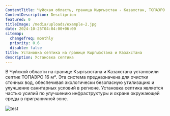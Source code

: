 ```yaml
---
ContentTitle: Чуйская область, граница Кыргызстан - Казахстан, ТОПАЭРО 16 м3
ContentDescription: Desctiprion
featured: 0
titleImage: /media/uploads/example-2.jpg
date: 2024-10-25T04:04:00+06:00
sitemap:
  changefreq: monthly
  priority: 0.6
  disable: false
title: Установка септика на границе Кыргызстана и Казахстана
description: Установка септика
---
```


В Чуйской области на границе Кыргызстана и Казахстана установили септик ТОПАЭРО 16 м³. Эта система предназначена для очистки сточных вод, обеспечивая экологически безопасную утилизацию и улучшение санитарных условий в регионе. Установка септика является частью усилий по улучшению инфраструктуры и охране окружающей среды в приграничной зоне.



![test](/media/uploads/untitled_7_.jpg "title")
